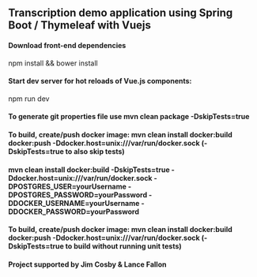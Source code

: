 ## Transcription demo application using Spring Boot / Thymeleaf with Vuejs

#### Download front-end dependencies
npm install && bower install

#### Start dev server for hot reloads of Vue.js components: 
npm run dev

#### To generate git properties file use mvn clean package -DskipTests=true
#### To build, create/push docker image: mvn clean install docker:build docker:push -Ddocker.host=unix:///var/run/docker.sock (-DskipTests=true to also skip tests)

#### mvn clean install docker:build -DskipTests=true -Ddocker.host=unix:///var/run/docker.sock -DPOSTGRES_USER=yourUsername -DPOSTGRES_PASSWORD=yourPassword -DDOCKER_USERNAME=yourUsername -DDOCKER_PASSWORD=yourPassword

#### To build, create/push docker image: mvn clean install docker:build docker:push -Ddocker.host=unix:///var/run/docker.sock (-DskipTests=true to build without running unit tests)
#### Project supported by Jim Cosby & Lance Fallon
